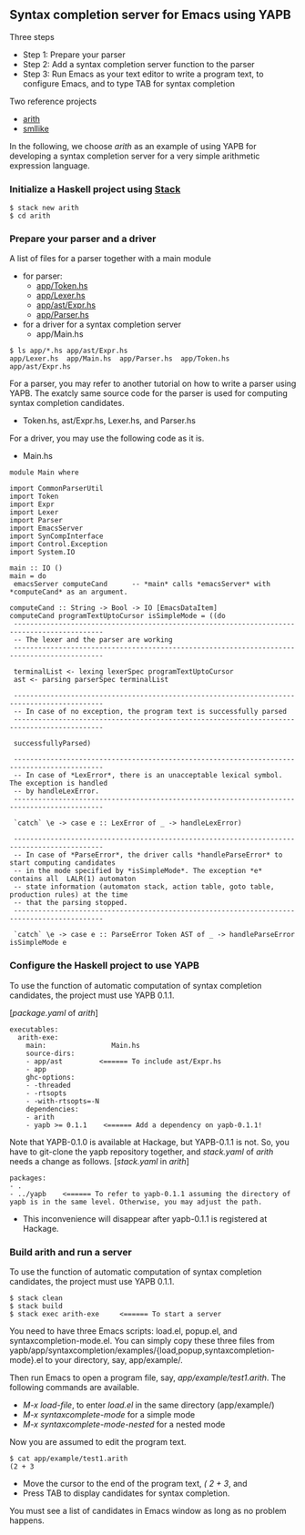 ## Syntax completion server for Emacs using YAPB
Three steps
- Step 1: Prepare your parser
- Step 2: Add a syntax completion server function to the parser
- Step 3: Run Emacs as your text editor to write a program text, to configure Emacs, and to type TAB for syntax completion

Two reference projects
 - [arith](https://github.com/kwanghoon/arith)
 - [smllike](https://github.com/kwanghoon/smllike)

In the following, we choose *arith* as an example of using YAPB for developing a syntax completion server for a very simple arithmetic expression language.

### Initialize a Haskell project using [Stack](https://docs.haskellstack.org/en/stable/README/)
~~~
$ stack new arith
$ cd arith
~~~

### Prepare your parser and a driver

A list of files for a parser together with a main module 
- for parser:
   * [app/Token.hs](https://github.com/kwanghoon/arith/blob/master/app/Token.hs)
   * [app/Lexer.hs](https://github.com/kwanghoon/arith/blob/master/app/Lexer.hs)
   * [app/ast/Expr.hs](https://github.com/kwanghoon/arith/blob/master/app/ast/Expr.hs)
   * [app/Parser.hs](https://github.com/kwanghoon/arith/blob/master/app/Parser.hs)
- for a driver for a syntax completion server
   * app/Main.hs 

~~~
$ ls app/*.hs app/ast/Expr.hs
app/Lexer.hs  app/Main.hs  app/Parser.hs  app/Token.hs  app/ast/Expr.hs
~~~

For a parser, you may refer to another tutorial on how to write a parser using YAPB. The exatcly same source code for the parser is used for computing syntax completion candidates. 
- Token.hs, ast/Expr.hs, Lexer.hs, and Parser.hs

For a driver, you may use the following code as it is. 
 - Main.hs
~~~
module Main where

import CommonParserUtil
import Token
import Expr
import Lexer
import Parser
import EmacsServer
import SynCompInterface
import Control.Exception
import System.IO

main :: IO ()
main = do
 emacsServer computeCand      -- *main* calls *emacsServer* with *computeCand* as an argument.

computeCand :: String -> Bool -> IO [EmacsDataItem]
computeCand programTextUptoCursor isSimpleMode = ((do
 --------------------------------------------------------------------------------------------
 -- The lexer and the parser are working
 --------------------------------------------------------------------------------------------
 
 terminalList <- lexing lexerSpec programTextUptoCursor   
 ast <- parsing parserSpec terminalList                   
 
 --------------------------------------------------------------------------------------------
 -- In case of no exception, the program text is successfully parsed
 --------------------------------------------------------------------------------------------
 
 successfullyParsed)                                      
 
 --------------------------------------------------------------------------------------------
 -- In case of *LexError*, there is an unacceptable lexical symbol. The exception is handled 
 -- by handleLexError.
 --------------------------------------------------------------------------------------------
 
 `catch` \e -> case e :: LexError of _ -> handleLexError)

 --------------------------------------------------------------------------------------------
 -- In case of *ParseError*, the driver calls *handleParseError* to start computing candidates 
 -- in the mode specified by *isSimpleMode*. The exception *e* contains all  LALR(1) automaton 
 -- state information (automaton stack, action table, goto table, production rules) at the time 
 -- that the parsing stopped. 
 --------------------------------------------------------------------------------------------
 
 `catch` \e -> case e :: ParseError Token AST of _ -> handleParseError isSimpleMode e
~~~

### Configure the Haskell project to use YAPB
To use the function of automatic computation of syntax completion candidates, the project must use YAPB 0.1.1. 

[*package.yaml* of *arith*]  
~~~
executables:
  arith-exe:
    main:                Main.hs
    source-dirs:
    - app/ast         <====== To include ast/Expr.hs
    - app
    ghc-options:
    - -threaded
    - -rtsopts
    - -with-rtsopts=-N
    dependencies:
    - arith
    - yapb >= 0.1.1    <====== Add a dependency on yapb-0.1.1!

~~~

Note that YAPB-0.1.0 is available at Hackage, but YAPB-0.1.1 is not. So, you have to git-clone the yapb repository together, and *stack.yaml* of *arith* needs a change as follows.
[*stack.yaml* in *arith*]
~~~
packages:
- .
- ../yapb    <====== To refer to yapb-0.1.1 assuming the directory of yapb is in the same level. Otherwise, you may adjust the path.
~~~
 - This inconvenience will disappear after yapb-0.1.1 is registered at Hackage. 


### Build arith and run a server
To use the function of automatic computation of syntax completion candidates, the project must use YAPB 0.1.1. 

~~~
$ stack clean
$ stack build
$ stack exec arith-exe     <====== To start a server
~~~

You need to have three Emacs scripts: load.el, popup.el, and syntaxcompletion-mode.el. You can simply copy these three files from yapb/app/syntaxcompletion/examples/{load,popup,syntaxcompletion-mode}.el to your directory, say, app/example/.

Then run Emacs to open a program file, say, *app/example/test1.arith*. The following commands are available.
- *M-x load-file*, to enter *load.el* in the same directory (app/example/)
- *M-x syntaxcomplete-mode* for a simple mode
- *M-x syntaxcomplete-mode-nested* for a nested mode

Now you are assumed to edit the program text.  
~~~
$ cat app/example/test1.arith 
(2 + 3
~~~
- Move the cursor  to the end of the program text, *( 2 + 3*, and
- Press TAB to display candidates for syntax completion.

You must see a list of candidates in Emacs window as long as no problem happens. 

